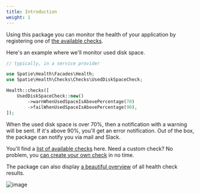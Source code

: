 ```yaml
---
title: Introduction
weight: 1
---
```


Using this package you can monitor the health of your application by registering one of [the available checks](/docs/laravel-health/v1/available-checks/overview).

Here's an example where we'll monitor used disk space.

```php
// typically, in a service provider

use Spatie\Health\Facades\Health;
use Spatie\Health\Checks\Checks\UsedDiskSpaceCheck;

Health::checks([
    UsedDiskSpaceCheck::new()
        ->warnWhenUsedSpaceIsAbovePercentage(70)
        ->failWhenUsedSpaceIsAbovePercentage(90),
]);
```

When the used disk space is over 70%, then a notification with a warning will be sent. If it's above 90%, you'll get an error notification. Out of the box, the package can notify you via mail and Slack.

You'll find a [list of available checks](/docs/laravel-health/v1/available-checks/overview) here. Need a custom check? No problem, you [can create your own check](/docs/laravel-health/v1/basic-usage/creating-custom-checks) in no time.

The package can also display [a beautiful overview](/docs/laravel-health/v1/viewing-results/on-a-webpage) of all health check results.

![image](/docs/laravel-health/v1/images/list-web-dark.png)
